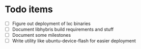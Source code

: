 # Todo items

- [ ] Figure out deployment of lxc binaries
- [ ] Document libhybris build requirements and stuff
- [ ] Document some milestones
- [ ] Write utility like ubuntu-device-flash for easier deployment
